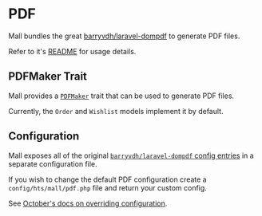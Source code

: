# PDF 



Mall bundles the great [barryvdh/laravel-dompdf](https://github.com/barryvdh/laravel-dompdf/)
to generate PDF files.

Refer to it's [README](https://github.com/barryvdh/laravel-dompdf/blob/master/readme.md) for usage details. 

## PDFMaker Trait

Mall provides a [`PDFMaker`](https://github.com/Hts-GmbH/oc-mall-plugin/blob/develop/classes/traits/PDFMaker.php) trait that can be used to generate PDF files.

Currently, the `Order` and  `Wishlist` models implement it by default.

## Configuration

Mall exposes all of the original
 [`barryvdh/laravel-dompdf` config entries](https://github.com/Hts-GmbH/oc-mall-plugin/blob/develop/config/pdf.php)
 in a separate configuration file.

If you wish to change the default PDF configuration create a `config/hts/mall/pdf.php`
file and return your custom config.

See [October's docs on overriding configuration](https://octobercms.com/docs/plugin/settings#file-configuration).